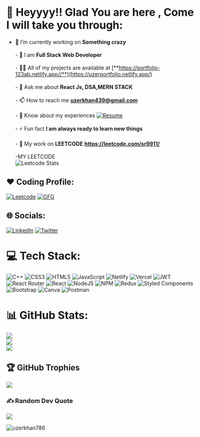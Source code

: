 

# 💫 Heyyyy!! Glad You are here , Come I will take you through:
- 🔭 I’m currently working on **Something crazy**<br><br>- 🌱 I am **Full Stack Web Developer**<br><br>- 👨‍💻 All of my projects are available at [**https://portfolio-123ab.netlify.app//**](https://uzerportfolio.netlify.app/)<br><br>- 💬 Ask me about **React Js, DSA,MERN STACK**<br><br>- 📫 How to reach me **uzerkhan439@gmail.com**<br><br>- 📄 Know about my experiences [![Resume](https://img.shields.io/badge/Resume-%230077B5.svg?logo=resume&logoColor=white)](https://drive.google.com/file/d/1UsnJin38mnNbkwS4o63ZvQfgJWAmQihm/view?usp=drive_link)<br><br>- ⚡ Fun fact **I am always ready to learn new things**<br><br>- 👯 My work on **LEETCODE** **https://leetcode.com/sr9911/** <br><br>-MY LEETCODE<br>![Leetcode Stats](https://leetcard.jacoblin.cool/sr9911?ext=contest&theme=unicorn)<br>






## ❤ Coding Profile:
[![Leetcode](https://img.shields.io/badge/Leetcode-000000?style=for-the-badge&logo=LeetCode&logoColor=#d16c06)](https://leetcode.com/sr9911/) 
[![GFG](https://img.shields.io/badge/GeeksforGeeks-298D46?style=for-the-badge&logo=geeksforgeeks&logoColor=white)](https://auth.geeksforgeeks.org/user/uzerkhan2020/practice)


## 🌐 Socials:
[![LinkedIn](https://img.shields.io/badge/linkedin-%230077B5.svg?style=for-the-badge&logo=linkedin&logoColor=white)](https://www.linkedin.com/in/uzer-khan-b5a507214/) 
[![Twitter](https://img.shields.io/badge/Twitter-%231DA1F2.svg?style=for-the-badge&logo=Twitter&logoColor=white)](https://twitter.com/UzerKhan786) 



# 💻 Tech Stack:
![C++](https://img.shields.io/badge/c++-%2300599C.svg?style=for-the-badge&logo=c%2B%2B&logoColor=white) ![CSS3](https://img.shields.io/badge/css3-%231572B6.svg?style=for-the-badge&logo=css3&logoColor=white) ![HTML5](https://img.shields.io/badge/html5-%23E34F26.svg?style=for-the-badge&logo=html5&logoColor=white) ![JavaScript](https://img.shields.io/badge/javascript-%23323330.svg?style=for-the-badge&logo=javascript&logoColor=%23F7DF1E)  ![Netlify](https://img.shields.io/badge/netlify-%23000000.svg?style=for-the-badge&logo=netlify&logoColor=#00C7B7) ![Vercel](https://img.shields.io/badge/vercel-%23000000.svg?style=for-the-badge&logo=vercel&logoColor=white) ![JWT](https://img.shields.io/badge/JWT-black?style=for-the-badge&logo=JSON%20web%20tokens)  ![React Router](https://img.shields.io/badge/React_Router-CA4245?style=for-the-badge&logo=react-router&logoColor=white) ![React](https://img.shields.io/badge/react-%2320232a.svg?style=for-the-badge&logo=react&logoColor=%2361DAFB) ![NodeJS](https://img.shields.io/badge/node.js-6DA55F?style=for-the-badge&logo=node.js&logoColor=white) ![NPM](https://img.shields.io/badge/NPM-%23000000.svg?style=for-the-badge&logo=npm&logoColor=white) ![Redux](https://img.shields.io/badge/redux-%23593d88.svg?style=for-the-badge&logo=redux&logoColor=white) ![Styled Components](https://img.shields.io/badge/styled--components-DB7093?style=for-the-badge&logo=styled-components&logoColor=white)![Bootstrap](https://img.shields.io/badge/bootstrap-%23563D7C.svg?style=for-the-badge&logo=bootstrap&logoColor=white) ![Canva](https://img.shields.io/badge/Canva-%2300C4CC.svg?style=for-the-badge&logo=Canva&logoColor=white) ![Postman](https://img.shields.io/badge/Postman-FF6C37?style=for-the-badge&logo=postman&logoColor=white) 
# 📊 GitHub Stats:
![](https://github-readme-stats.vercel.app/api?username=uzerkhan786&theme=blue-green&hide_border=true&include_all_commits=true&count_private=true)<br/>
![](https://github-readme-streak-stats.herokuapp.com/?user=uzerkhan786&theme=blue-green&hide_border=true)<br/>
![](https://github-readme-stats.vercel.app/api/top-langs/?username=uzerkhan786&theme=blue-green&hide_border=true&include_all_commits=true&count_private=true&layout=compact)

## 🏆 GitHub Trophies
![](https://github-profile-trophy.vercel.app/?username=uzerkhan786&theme=monokai&no-frame=true&no-bg=true&margin-w=4)

### ✍️ Random Dev Quote
![](https://quotes-github-readme.vercel.app/api?type=horizontal&theme=radical)



<p align="left"> <img src="https://komarev.com/ghpvc/?username=uzerkhan786&label=Profile%20views&color=0e75b6&style=flat" alt="uzerkhan786" /> </p>
